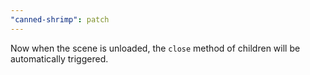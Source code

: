 ```yaml
---
"canned-shrimp": patch
---
```


Now when the scene is unloaded, the `close` method of children will be automatically triggered.
